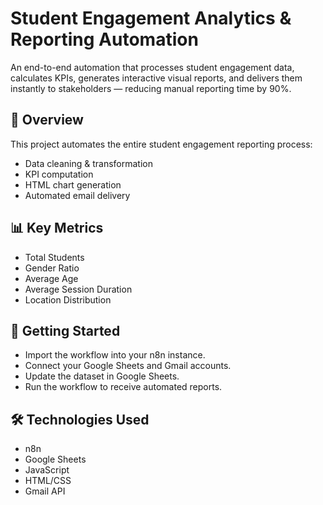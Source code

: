 # Student Engagement Analytics & Reporting Automation

An end-to-end automation that processes student engagement data, calculates KPIs, generates interactive visual reports, and delivers them instantly to stakeholders — reducing manual reporting time by 90%.

## 📌 Overview
This project automates the entire student engagement reporting process:
- Data cleaning & transformation
- KPI computation
- HTML chart generation
- Automated email delivery

## 📊 Key Metrics
- Total Students
- Gender Ratio
- Average Age
- Average Session Duration
- Location Distribution

## 🚀 Getting Started
- Import the workflow into your n8n instance.
- Connect your Google Sheets and Gmail accounts.
- Update the dataset in Google Sheets.
- Run the workflow to receive automated reports.


## 🛠 Technologies Used
- n8n
- Google Sheets
- JavaScript
- HTML/CSS
- Gmail API
